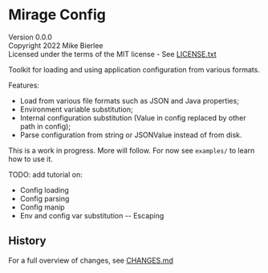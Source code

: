 # Mirage Config

Version 0.0.0  
Copyright 2022 Mike Bierlee  
Licensed under the terms of the MIT license - See [LICENSE.txt](LICENSE.txt)

Toolkit for loading and using application configuration from various formats.

Features:

- Load from various file formats such as JSON and Java properties;
- Environment variable substitution;
- Internal configuration substitution (Value in config replaced by other path in config);
- Parse configuration from string or JSONValue instead of from disk.

This is a work in progress. More will follow. For now see `examples/` to learn how to use it.

TODO: add tutorial on:

- Config loading
- Config parsing
- Config manip
- Env and config var substitution
  -- Escaping

## History

For a full overview of changes, see [CHANGES.md](CHANGES.md)
